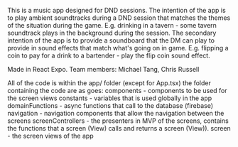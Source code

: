 This is a music app designed for DND sessions.
The intention of the app is to play ambient soundtracks during a DND session that matches the themes of the situation during the game. E.g. drinking in a tavern - some tavern soundtrack plays in the background during the session.
The secondary intention of the app is to provide a soundboard that the DM can play to provide in sound effects that match what's going on in game. E.g. flipping a coin to pay for a drink to a bartender - play the flip coin sound effect.

Made in React Expo.
Team members: Michael Tang, Chris Russell

All of the code is within the app/ folder (except for App.tsx)
the folder containing the code are as goes:
components - components to be used for the screen views
constants - variables that is used globally in the app
domainFunctions - async functions that call to the database (firebase)
navigation - navigation components that allow the navigation between the screens
screenControllers - the presenters in MVP of the screens, contains the functions that a screen (View) calls and returns a screen (View)).
screen - the screen views of the app
